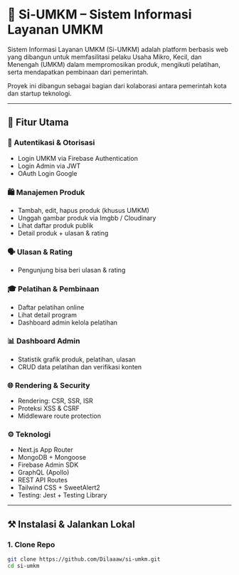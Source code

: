 # 💼 Si-UMKM – Sistem Informasi Layanan UMKM

Sistem Informasi Layanan UMKM (Si-UMKM) adalah platform berbasis web yang dibangun untuk memfasilitasi pelaku Usaha Mikro, Kecil, dan Menengah (UMKM) dalam mempromosikan produk, mengikuti pelatihan, serta mendapatkan pembinaan dari pemerintah.

Proyek ini dibangun sebagai bagian dari kolaborasi antara pemerintah kota dan startup teknologi.

---

## 🚀 Fitur Utama

### 🔐 Autentikasi & Otorisasi
- Login UMKM via Firebase Authentication
- Login Admin via JWT
- OAuth Login Google

### 🛍️ Manajemen Produk
- Tambah, edit, hapus produk (khusus UMKM)
- Unggah gambar produk via Imgbb / Cloudinary
- Lihat daftar produk publik
- Detail produk + ulasan & rating

### 🗣️ Ulasan & Rating
- Pengunjung bisa beri ulasan & rating

### 🎓 Pelatihan & Pembinaan
- Daftar pelatihan online
- Lihat detail program
- Dashboard admin kelola pelatihan

### 📊 Dashboard Admin
- Statistik grafik produk, pelatihan, ulasan
- CRUD data pelatihan dan verifikasi konten

### 🌐 Rendering & Security
- Rendering: CSR, SSR, ISR
- Proteksi XSS & CSRF
- Middleware route protection

### ⚙️ Teknologi
- Next.js App Router
- MongoDB + Mongoose
- Firebase Admin SDK
- GraphQL (Apollo)
- REST API Routes
- Tailwind CSS + SweetAlert2
- Testing: Jest + Testing Library

---

## ⚒️ Instalasi & Jalankan Lokal

### 1. Clone Repo
```bash
git clone https://github.com/Dilaaaw/si-umkm.git
cd si-umkm
